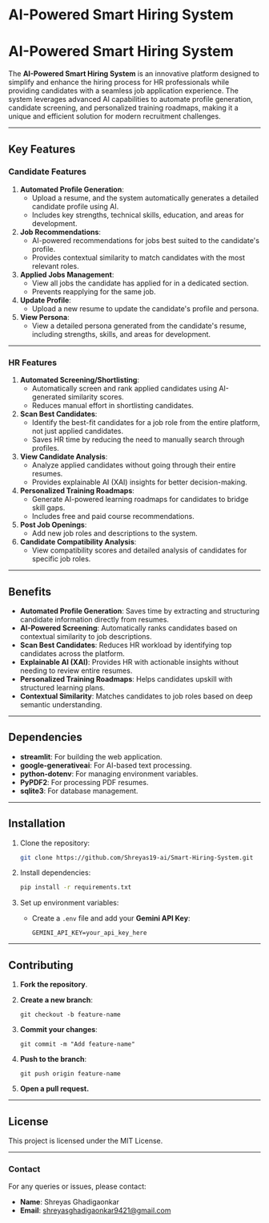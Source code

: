 # AI-Powered Smart Hiring System

# AI-Powered Smart Hiring System

The **AI-Powered Smart Hiring System** is an innovative platform designed to simplify and enhance the hiring process for HR professionals while providing candidates with a seamless job application experience. The system leverages advanced AI capabilities to automate profile generation, candidate screening, and personalized training roadmaps, making it a unique and efficient solution for modern recruitment challenges.

---

## Key Features

### Candidate Features
1. **Automated Profile Generation**:
   - Upload a resume, and the system automatically generates a detailed candidate profile using AI.
   - Includes key strengths, technical skills, education, and areas for development.
2. **Job Recommendations**:
   - AI-powered recommendations for jobs best suited to the candidate's profile.
   - Provides contextual similarity to match candidates with the most relevant roles.
3. **Applied Jobs Management**:
   - View all jobs the candidate has applied for in a dedicated section.
   - Prevents reapplying for the same job.
4. **Update Profile**:
   - Upload a new resume to update the candidate's profile and persona.
5. **View Persona**:
   - View a detailed persona generated from the candidate's resume, including strengths, skills, and areas for development.

---

### HR Features
1. **Automated Screening/Shortlisting**:
   - Automatically screen and rank applied candidates using AI-generated similarity scores.
   - Reduces manual effort in shortlisting candidates.
2. **Scan Best Candidates**:
   - Identify the best-fit candidates for a job role from the entire platform, not just applied candidates.
   - Saves HR time by reducing the need to manually search through profiles.
3. **View Candidate Analysis**:
   - Analyze applied candidates without going through their entire resumes.
   - Provides explainable AI (XAI) insights for better decision-making.
4. **Personalized Training Roadmaps**:
   - Generate AI-powered learning roadmaps for candidates to bridge skill gaps.
   - Includes free and paid course recommendations.
5. **Post Job Openings**:
   - Add new job roles and descriptions to the system.
6. **Candidate Compatibility Analysis**:
   - View compatibility scores and detailed analysis of candidates for specific job roles.

---

## Benefits
- **Automated Profile Generation**: Saves time by extracting and structuring candidate information directly from resumes.
- **AI-Powered Screening**: Automatically ranks candidates based on contextual similarity to job descriptions.
- **Scan Best Candidates**: Reduces HR workload by identifying top candidates across the platform.
- **Explainable AI (XAI)**: Provides HR with actionable insights without needing to review entire resumes.
- **Personalized Training Roadmaps**: Helps candidates upskill with structured learning plans.
- **Contextual Similarity**: Matches candidates to job roles based on deep semantic understanding.

---

## Dependencies
- **streamlit**: For building the web application.
- **google-generativeai**: For AI-based text processing.
- **python-dotenv**: For managing environment variables.
- **PyPDF2**: For processing PDF resumes.
- **sqlite3**: For database management.

---

## Installation
1. Clone the repository:
   ```bash
   git clone https://github.com/Shreyas19-ai/Smart-Hiring-System.git
   ```

2. Install dependencies:
   ```bash
   pip install -r requirements.txt
   ```

3. Set up environment variables:
   - Create a `.env` file and add your **Gemini API Key**:
     ```
     GEMINI_API_KEY=your_api_key_here
     ```
---

## Contributing
1. **Fork the repository**.
2. **Create a new branch**:
   ```
   git checkout -b feature-name
   ```

3. **Commit your changes**:
   ```
   git commit -m "Add feature-name"
   ```

4. **Push to the branch**:
   ```
   git push origin feature-name
   ```

5. **Open a pull request.**

---

## License
This project is licensed under the MIT License.

---

### Contact
For any queries or issues, please contact:

- **Name**: Shreyas Ghadigaonkar
- **Email**: shreyasghadigaonkar9421@gmail.com